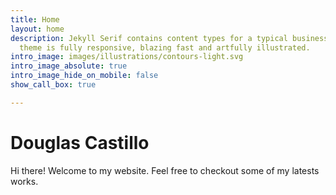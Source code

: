 ```yaml
---
title: Home
layout: home
description: Jekyll Serif contains content types for a typical business website. The
  theme is fully responsive, blazing fast and artfully illustrated.
intro_image: images/illustrations/contours-light.svg
intro_image_absolute: true
intro_image_hide_on_mobile: false
show_call_box: true

---
```

# Douglas Castillo

Hi there! Welcome to my website.
Feel free to checkout some of my latests works.
